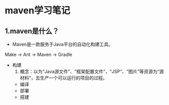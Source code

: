 # maven学习笔记
## 1.maven是什么？
+ Maven是一款服务于Java平台的自动化构建工具。

Make -> Ant -> Maven -> Gradle

+ 构建
  1. 概念：以为“Java源文件”、“框架配置文件”，“JSP”、“图片”等资源为“源材料”，去生产一个可以运行的项目的过程。
  - 编译
  - 部署
  - 搭建



